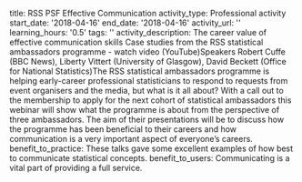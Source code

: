 title: RSS PSF Effective Communication
activity_type: Professional activity
start_date: '2018-04-16'
end_date: '2018-04-16'
activity_url: ''
learning_hours: '0.5'
tags: ''
activity_description: The career value of effective communication skills Case studies
  from the RSS statistical ambassadors programme - watch video (YouTube)Speakers Robert
  Cuffe (BBC News), Liberty Vittert (University of Glasgow), David Beckett (Office
  for National Statistics)The RSS statistical ambassadors programme is helping early-career
  professional statisticians to respond to requests from event organisers and the
  media, but what is it all about? With a call out to the membership to apply for
  the next cohort of statistical ambassadors this webinar will show what the programme
  is about from the perspective of three ambassadors. The aim of their presentations
  will be to discuss how the programme has been beneficial to their careers and how
  communication is a very important aspect of everyone’s careers.
benefit_to_practice: These talks gave some excellent examples of how best to communicate
  statistical concepts.
benefit_to_users: Communicating is a vital part of providing a full service.
